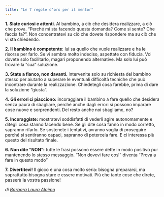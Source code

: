```yaml
---
title: "Le 7 regole d’oro per il mentor"
---
```


<strong>1. Siate curiosi e attenti</strong>. Al bambino, a ciò che desidera realizzare, a ciò che prova. “Perché mi sta facendo questa domanda? Come si sente? Che faccia fa?”. Non concentratevi su ciò che dovete rispondere ma su ciò che vi sta chiedendo.

<strong>2. Il bambino è competente:</strong> lui sa quello che vuole realizzare e ha le risorse per farlo. Se vi sembra molto indeciso, aspettate con fiducia.
Voi dovete solo facilitarlo, magari proponendo alternative. Ma solo lui può trovare la “sua” soluzione.

<strong>3. State a fianco, non davanti.</strong> Intervenite solo su richiesta del bambino stesso per aiutarlo a superare le eventuali difficoltà tecniche che può incontrare durante la realizzazione. Chiedetegli cosa farebbe, prima di dare la soluzione “giusta”.

<strong>4. Gli errori ci piacciono:</strong> incoraggiare il bambino a fare quello che desidera senza paura di sbagliare, perché anche dagli errori si possono imparare cose nuove e sorprendenti.
Del resto anche noi sbagliamo, no?

<strong>5. Incoraggiate:</strong> mostratevi soddisfatti di vederli agire autonomamente e ditegli cosa stanno facendo bene. Se gli dite cosa fanno in modo corretto, sapranno rifarlo. Se sostenete i tentativi, avranno voglia di proseguire perché si sentiranno capaci, sapranno di potercela fare. E ci interessa più questo del risultato finale.

<strong>6. Non dite “NON”:</strong> tutte le frasi possono essere dette in modo positivo pur mantenendo lo stesso messaggio.
“Non dovevi fare così” diventa “Prova a fare in questo modo”

<strong>7. Divertitevi!</strong> Il gioco è una cosa molto seria: bisogna prepararsi, ma soprattutto bisogna stare e essere motivati.
Più che tante cose che direte, passerà la vostra passione!

<i>di <a href="http://www.straordinariamentenormale.it/" >Barbara Laura Alaimo</a></i>
